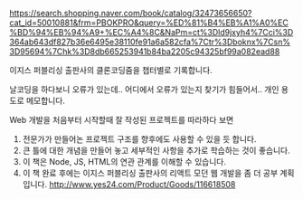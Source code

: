 https://search.shopping.naver.com/book/catalog/32473656650?cat_id=50010881&frm=PBOKPRO&query=%ED%81%B4%EB%A1%A0%EC%BD%94%EB%94%A9+%EC%A4%8C&NaPm=ct%3Dld9jxyh4%7Cci%3D364ab643df827b36e6495e38110fe91a6a582cfa%7Ctr%3Dboknx%7Csn%3D95694%7Chk%3D8db665253941b84ba2205c94325bf99a082ead88

이지스 퍼블리싱 출판사의 클론코딩줌을 챕터별로 기록합니다.

날코딩을 하다보니 오류가 있는데.. 어디에서 오류가 있는지 찾기가 힘들어서.. 개인 용도로 메모합니다.

Web 개발을 처음부터 시작할때 잘 작성된 프로젝트를 따라하다 보면 
1. 전문가가 만들어논 프로젝트 구조를 향후에도 사용할 수 있을 듯 합니다.
2. 큰 틀에 대한 개념을 만들어 놓고 세부적인 사항을 추가로 학습하는 것이 좋습니다.
3. 이 책은 Node, JS, HTML의 연관 관계를 이해할 수 있습니다.
4. 이 책 완료 후에는 이지스 퍼블리싱 출판사의 리액트 모던 웹 개발을 좀 더 공부 계획입니다.
http://www.yes24.com/Product/Goods/116618508
